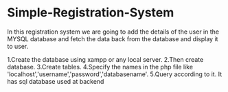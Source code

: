 # Simple-Registration-System
In this registration system we are going to add the details of the user in the MYSQL database and fetch the data back from the database and display it to user.

1.Create the database using xampp or any local server.
2.Then create database.
3.Create tables.
4.Specify the names in the php file like 'localhost','username','password','databasename'.
5.Query according to it.
It has sql database used at backend
